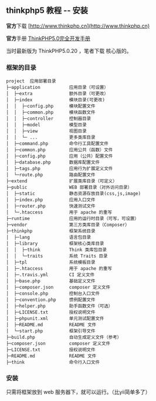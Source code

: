 ## thinkphp5 教程 -- 安装

**官方**下载
[http://www.thinkphp.cn](http://www.thinkphp.cn)

**官方**手册
[ThinkPHP5.0完全开发手册](https://www.kancloud.cn/manual/thinkphp5)

当时最新版为 ThinkPHP5.0.20 ，笔者下载 核心版的。


### 框架的目录

	project  应用部署目录
	├─application           应用目录（可设置）
	│  ├─extra            	额外目录（可更改）
	│  ├─index              模块目录(可更改)
	│  │  ├─config.php      模块配置文件
	│  │  ├─common.php      模块函数文件
	│  │  ├─controller      控制器目录
	│  │  ├─model           模型目录
	│  │  ├─view            视图目录
	│  │  └─ ...            更多类库目录
	│  ├─command.php        命令行工具配置文件
	│  ├─common.php         应用公共（函数）文件
	│  ├─config.php         应用（公共）配置文件
	│  ├─database.php       数据库配置文件
	│  ├─tags.php           应用行为扩展定义文件
	│  └─route.php          路由配置文件
	├─extend                扩展类库目录（可定义）
	├─public                WEB 部署目录（对外访问目录）
	│  ├─static             静态资源存放目录(css,js,image)
	│  ├─index.php          应用入口文件
	│  ├─router.php         快速测试文件
	│  └─.htaccess          用于 apache 的重写
	├─runtime               应用的运行时目录（可写，可设置）
	├─vendor                第三方类库目录（Composer）
	├─thinkphp              框架系统目录
	│  ├─lang               语言包目录
	│  ├─library            框架核心类库目录
	│  │  ├─think           Think 类库包目录
	│  │  └─traits          系统 Traits 目录
	│  ├─tpl                系统模板目录
	│  ├─.htaccess          用于 apache 的重写
	│  ├─.travis.yml        CI 定义文件
	│  ├─base.php           基础定义文件
	│  ├─composer.json      composer 定义文件
	│  ├─console.php        控制台入口文件
	│  ├─convention.php     惯例配置文件
	│  ├─helper.php         助手函数文件（可选）
	│  ├─LICENSE.txt        授权说明文件
	│  ├─phpunit.xml        单元测试配置文件
	│  ├─README.md          README 文件
	│  └─start.php          框架引导文件
	├─build.php             自动生成定义文件（参考）
	├─composer.json         composer 定义文件
	├─LICENSE.txt           授权说明文件
	├─README.md             README 文件
	├─think                 命令行入口文件


### 安装

只需将框架放到 web 服务器下，就可以运行。（比yii简单多了）


